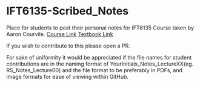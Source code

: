 # IFT6135-Scribed_Notes
Place for students to post their personal notes for IFT6135 Course taken by Aaron Courvile. [Course Link](https://sites.google.com/view/ift6135-h2022/plan-de-cours) [Textbook Link](https://www.deeplearningbook.org/)

If you wish to contribute to this please open a PR. 

For sake of uniformity it would be appreciated if the file names for student contributions are in the naming format of YourInitials_Notes_LectureXX(eg. RS_Notes_Lecture00) and the file format to be preferably in PDFs, and image formats for ease of viewing within GitHub. 
